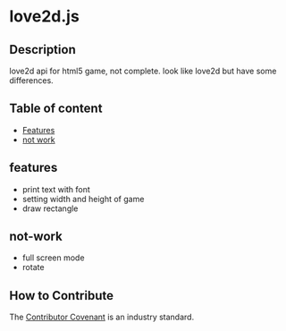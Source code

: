 # love2d.js
## Description
love2d api for html5 game, not complete. 
look like love2d but have some differences.
## Table of content
- [Features](#features)
- [not work](#not-work)
## features
- print text with font
- setting width and height of game
- draw rectangle
## not-work
- full screen mode
- rotate
## How to Contribute
The [Contributor Covenant](https://www.contributor-covenant.org/) is an industry standard.
